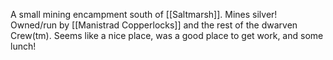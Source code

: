 A small mining encampment south of [[Saltmarsh]]. Mines silver! Owned/run by [[Manistrad Copperlocks]] and the rest of the dwarven Crew(tm). Seems like a nice place, was a good place to get work, and some lunch!